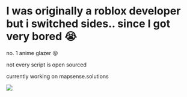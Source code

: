 # I was originally a roblox developer but i switched sides.. since I got very bored 😭

no. 1 anime glazer 😛

not every script is open sourced

currently working on mapsense.solutions

![](https://komarev.com/ghpvc/?username=nbamwyd)
